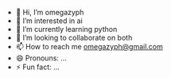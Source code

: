 - 👋 Hi, I’m omegazyph
- 👀 I’m interested in  ai 
- 🌱 I’m currently learning python
- 💞️ I’m looking to collaborate on both
- 📫 How to reach me omegazyph@gmail.com
- 😄 Pronouns: ...
- ⚡ Fun fact: ...

<!---
omegazyph/omegazyph is a ✨ special ✨ repository because its `README.md` (this file) appears on your GitHub profile.
You can click the Preview link to take a look at your changes.
--->
